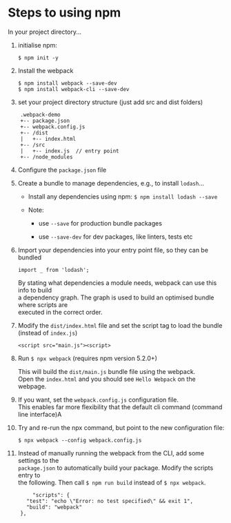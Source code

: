# Steps to using npm

In your project directory...

1) initialise npm:

	`$ npm init -y`

2) Install the webpack
	
	```
	$ npm install webpack --save-dev
	$ npm install webpack-cli --save-dev
	```

3) set your project directory structure (just add src and dist folders)

```	
	.webpack-demo
	+-- package.json
	+-- webpack.config.js
	+-- /dist
	|	+-- index.html
	+-- /src
	|	+-- index.js  // entry point
	+-- /node_modules
```

4) Configure the `package.json` file

5) Create a bundle to manage dependencies, e.g., to install `lodash`...
	- Install any dependencies using npm:
	`$ npm install lodash --save`

	- Note:

		- use `--save` for production bundle packages

		- use `--save-dev` for dev packages, like linters, tests etc

6) Import your dependencies into your entry point file, so they can be bundled

	`import _ from 'lodash';`

	By stating what dependencies a module needs, webpack can use this info to build\
	a dependency graph. The graph is used to build an optimised bundle where scripts are\
	executed in the correct order.


7) Modify the `dist/index.html` file and set the script tag to load the bundle (instead of `index.js`)

	`<script src="main.js"><script>` 

8) Run `$ npx webpack` (requires npm version 5.2.0+)

	This will build the `dist/main.js` bundle file using the webpack.\
	Open the `index.html` and you should see `Hello Webpack` on the webpage.

9) If you want, set the `webpack.config.js` configuration file.\
	 This enables far more flexibility that the default cli command (command line interface)A

10) Try and re-run the npx command, but point to the new configuration file:

	`$ npx webpack --config webpack.config.js`

11) Instead of manually running the webpack from the CLI, add some settings to the\
		`package.json` to automatically build your package. Modify the scripts entry to\
		the following. Then call `$ npm run build` instead of `$ npx webpack`.

```		
		"scripts": {
      "test": "echo \"Error: no test specified\" && exit 1",
      "build": "webpack"
    },
```
	




